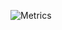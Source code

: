![Metrics](https://metrics.lecoq.io/Ptforness?template=classic&languages=1&isocalendar=1&leetcode=1&achievements=1&habits=1&lines=1&base=header%2C%20activity%2C%20community%2C%20repositories&base.indepth=false&base.hireable=false&base.skip=false&isocalendar=false&isocalendar.duration=half-year&languages=false&languages.limit=8&languages.threshold=0%25&languages.other=true&languages.colors=github&languages.sections=most-used&languages.indepth=false&lines=false&lines.sections=base&lines.repositories.limit=4&lines.history.limit=1&habits=false&habits.from=200&habits.days=14&habits.facts=true&habits.charts=false&habits.charts.type=classic&habits.trim=false&habits.languages.limit=8&habits.languages.threshold=0%25&achievements=false&achievements.threshold=C&achievements.secrets=true&achievements.display=compact&achievements.limit=0&leetcode=false&leetcode.user=ptforness&leetcode.sections=solved%2C%20recent&leetcode.limit.skills=10&leetcode.limit.recent=2&config.timezone=America%2FNew_York&config.twemoji=true&config.octicon=true)
